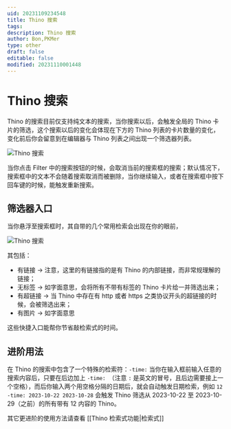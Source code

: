 ```yaml
---
uid: 20231109234548
title: Thino 搜索
tags: 
description: Thino 搜索
author: Bon,PKMer
type: other
draft: false
editable: false
modified: 20231110001448
---
```


# Thino 搜索

Thino 的搜索目前仅支持纯文本的搜索，当你搜索以后，会触发全局的 Thino 卡片的筛选，这个搜索以后的变化会体现在下方的 Thino 列表的卡片数量的变化，变化前后你会留意到在编辑器与 Thino 列表之间出现一个筛选器列表。

![Thino 搜索](https://cdn.pkmer.cn/images/Pasted%20image%2020231109091704.png!pkmer)

当你点击 Filter 中的搜索按钮的时候，会取消当前的搜索框的搜索；默认情况下，搜索框中的文本不会随着搜索取消而被删除，当你继续输入，或者在搜索框中按下回车键的时候，能触发重新搜索。

## 筛选器入口

当你悬浮至搜索框时，其自带的几个常用检索会出现在你的眼前，

![Thino 搜索](https://cdn.pkmer.cn/images/Pasted%20image%2020231109093657.png!pkmer)

其包括：

- 有链接 -> 注意，这里的有链接指的是有 Thino 的内部链接，而非常规理解的链接；
- 无标签 -> 如字面意思，会将所有不带有标签的 Thino 卡片给一并筛选出来；
- 有超链接 -> 当 Thino 中存在有 http 或者 https 之类协议开头的超链接的时候，会被筛选出来；
- 有图片 -> 如字面意思

这些快捷入口能帮你节省敲检索式的时间。

## 进阶用法

在 Thino 的搜索中包含了一个特殊的检索符：`-time:` 当你在输入框前输入任意的搜索内容后，只要在后边加上 `-time: `（注意 `:` 是英文的冒号，且后边需要接上一个空格），而后你输入两个用空格分隔的日期后，就会自动触发日期检索，例如 `12 -time: 2023-10-22 2023-10-28` 会触发 Thino 筛选从 2023-10-22 至 2023-10-29（之前）的所有带有 12 内容的 Thino。

其它更进阶的使用方法请查看 [[Thino 检索式功能|检索式]]